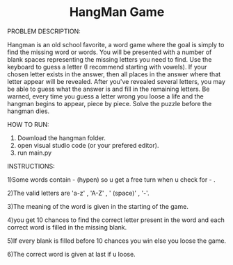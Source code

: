 <h1 align="center"> HangMan Game</h1>

PROBLEM DESCRIPTION:

Hangman is an old school favorite, a word game where the goal is simply to find the missing word or words.
You will be presented with a number of blank spaces representing the missing letters you need to find.
Use the keyboard to guess a letter (I recommend starting with vowels).
If your chosen letter exists in the answer, then all places in the answer where that letter appear will be revealed.
After you've revealed several letters, you may be able to guess what the answer is and fill in the remaining letters.
Be warned, every time you guess a letter wrong you loose a life and the hangman begins to appear, piece by piece.
Solve the puzzle before the hangman dies.

HOW TO RUN:

1) Download the hangman folder.
2) open visual studio code (or your prefered editor).
3) run main.py

INSTRUCTIONS:

1)Some words contain - (hypen) so u get a free turn when u check for - .

2)The valid letters are 'a-z' , 'A-Z' , ' (space)' , '-'.

3)The meaning of the word is given in the starting of the game.

4)you get 10 chances to find the correct letter present in the word and each correct word is filled in the missing blank.

5)If every blank is filled before 10 chances you win else you loose the game.

6)The correct word is given at last if u loose.
